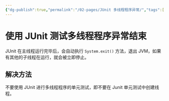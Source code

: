 ```yaml
---
{"dg-publish":true,"permalink":"/02-pages/JUnit 多线程程序异常/","tags":["personal/blog","program/bug","algorithm/多线程","java"]}
---
```



# 使用 JUnit 测试多线程程序异常结束
JUnit 在主线程运行完毕后，会自动执行 `System.exit()` 方法，退出 JVM，如果有其他的子线程在运行，就会被立即停止。

## 解决方法 
不要使用 JUnit 进行多线程程序的单元测试，即不要在 Junit 单元测试中创建线程。